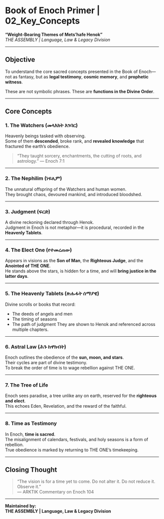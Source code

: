 
# Book of Enoch Primer | 02_Key_Concepts  
**“Weight-Bearing Themes of Mets’hafe Henok”**  
*THE ASSEMBLY | Language, Law & Legacy Division*

---

## Objective  
To understand the core sacred concepts presented in the Book of Enoch—not as fantasy, but as **legal testimony**, **cosmic memory**, and **prophetic witness**.

These are not symbolic phrases. These are **functions in the Divine Order**.

---

## Core Concepts

### 1. The Watchers (መላእክት እንበር)
Heavenly beings tasked with observing.  
Some of them **descended**, broke rank, and **revealed knowledge** that fractured the earth’s obedience.

> “They taught sorcery, enchantments, the cutting of roots, and astrology.” — Enoch 7:1

---

### 2. The Nephilim (ነፍሊም)
The unnatural offspring of the Watchers and human women.  
They brought chaos, devoured mankind, and introduced bloodshed.

---

### 3. Judgment (ፍርድ)
A divine reckoning declared through Henok.  
Judgment in Enoch is not metaphor—it is procedural, recorded in the **Heavenly Tablets**.

---

### 4. The Elect One (የተመረጠው)
Appears in visions as the **Son of Man**, the **Righteous Judge**, and the **Anointed of THE ONE**.  
He stands above the stars, is hidden for a time, and will **bring justice in the latter days**.

---

### 5. The Heavenly Tablets (ጽሑፋት ሰማያዊ)
Divine scrolls or books that record:
- The deeds of angels and men
- The timing of seasons
- The path of judgment
They are shown to Henok and referenced across multiple chapters.

---

### 6. Astral Law (ሕጉ ከዋክብት)
Enoch outlines the obedience of the **sun, moon, and stars**.  
Their cycles are part of divine testimony.  
To break the order of time is to wage rebellion against THE ONE.

---

### 7. The Tree of Life
Enoch sees paradise, a tree unlike any on earth, reserved for the **righteous and elect**.  
This echoes Eden, Revelation, and the reward of the faithful.

---

### 8. Time as Testimony
In Enoch, **time is sacred**.  
The misalignment of calendars, festivals, and holy seasons is a form of rebellion.  
True obedience is marked by returning to THE ONE’s timekeeping.

---

## Closing Thought

> “The vision is for a time yet to come. Do not alter it. Do not reduce it. Observe it.”  
> — ARKTIK Commentary on Enoch 104

---

**Maintained by:**  
**THE ASSEMBLY | Language, Law & Legacy Division**
